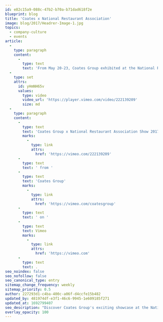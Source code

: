 ```yaml
---
id: e82c15a9-088c-47b2-b70a-b71dad618f2e
blueprint: blog
title: 'Coates x National Restaurant Association'
image: blog/2017/Headrer-Image-1.jpg
topics:
  - company-culture
  - events
article:
  -
    type: paragraph
    content:
      -
        type: text
        text: 'From May 20-23, Coates Group exhibited at the National Restaurant Association Show 2017 in our hometown of Chicago. Take a peek into our booth and the show!'
  -
    type: set
    attrs:
      id: yHmNH65v
      values:
        type: video
        video_url: 'https://player.vimeo.com/video/222139209'
        size: md
  -
    type: paragraph
    content:
      -
        type: text
        text: 'Coates Group x National Restaurant Association Show 2017'
        marks:
          -
            type: link
            attrs:
              href: 'https://vimeo.com/222139209'
      -
        type: text
        text: ' from '
      -
        type: text
        text: 'Coates Group'
        marks:
          -
            type: link
            attrs:
              href: 'https://vimeo.com/coatesgroup'
      -
        type: text
        text: ' on '
      -
        type: text
        text: Vimeo
        marks:
          -
            type: link
            attrs:
              href: 'https://vimeo.com'
      -
        type: text
        text: .
seo_noindex: false
seo_nofollow: false
seo_canonical_type: entry
sitemap_change_frequency: weekly
sitemap_priority: 0.5
author: 227293d1-c4ba-400c-a06f-d4ccfe15b482
updated_by: 481974df-e3f1-46c6-9945-1e609185f271
updated_at: 1692799407
seo_description: "Discover Coates Group's exciting showcase at the National Restaurant Association Show in Chicago. Dive into our innovative booth experience! Get in touch now."
overlay_opacity: 100
---
```

